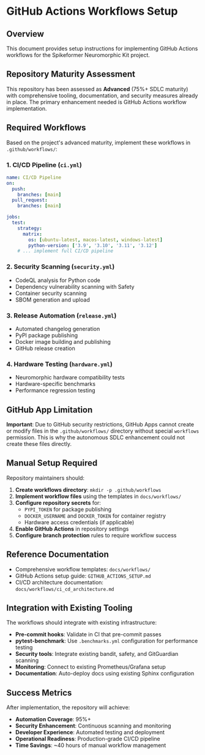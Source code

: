 # GitHub Actions Workflows Setup

## Overview

This document provides setup instructions for implementing GitHub Actions workflows for the Spikeformer Neuromorphic Kit project.

## Repository Maturity Assessment

This repository has been assessed as **Advanced** (75%+ SDLC maturity) with comprehensive tooling, documentation, and security measures already in place. The primary enhancement needed is GitHub Actions workflow implementation.

## Required Workflows

Based on the project's advanced maturity, implement these workflows in `.github/workflows/`:

### 1. CI/CD Pipeline (`ci.yml`)
```yaml
name: CI/CD Pipeline
on:
  push:
    branches: [main]
  pull_request:
    branches: [main]

jobs:
  test:
    strategy:
      matrix:
        os: [ubuntu-latest, macos-latest, windows-latest]
        python-version: ['3.9', '3.10', '3.11', '3.12']
    # ... implement full CI/CD pipeline
```

### 2. Security Scanning (`security.yml`)
- CodeQL analysis for Python code
- Dependency vulnerability scanning with Safety
- Container security scanning
- SBOM generation and upload

### 3. Release Automation (`release.yml`)
- Automated changelog generation
- PyPI package publishing
- Docker image building and publishing
- GitHub release creation

### 4. Hardware Testing (`hardware.yml`)
- Neuromorphic hardware compatibility tests
- Hardware-specific benchmarks
- Performance regression testing

## GitHub App Limitation

**Important**: Due to GitHub security restrictions, GitHub Apps cannot create or modify files in the `.github/workflows/` directory without special `workflows` permission. This is why the autonomous SDLC enhancement could not create these files directly.

## Manual Setup Required

Repository maintainers should:

1. **Create workflows directory**: `mkdir -p .github/workflows`
2. **Implement workflow files** using the templates in `docs/workflows/`
3. **Configure repository secrets** for:
   - `PYPI_TOKEN` for package publishing
   - `DOCKER_USERNAME` and `DOCKER_TOKEN` for container registry
   - Hardware access credentials (if applicable)
4. **Enable GitHub Actions** in repository settings
5. **Configure branch protection** rules to require workflow success

## Reference Documentation

- Comprehensive workflow templates: `docs/workflows/`
- GitHub Actions setup guide: `GITHUB_ACTIONS_SETUP.md`
- CI/CD architecture documentation: `docs/workflows/ci_cd_architecture.md`

## Integration with Existing Tooling

The workflows should integrate with existing infrastructure:

- **Pre-commit hooks**: Validate in CI that pre-commit passes
- **pytest-benchmark**: Use `.benchmarks.yml` configuration for performance testing
- **Security tools**: Integrate existing bandit, safety, and GitGuardian scanning
- **Monitoring**: Connect to existing Prometheus/Grafana setup
- **Documentation**: Auto-deploy docs using existing Sphinx configuration

## Success Metrics

After implementation, the repository will achieve:

- **Automation Coverage**: 95%+
- **Security Enhancement**: Continuous scanning and monitoring
- **Developer Experience**: Automated testing and deployment
- **Operational Readiness**: Production-grade CI/CD pipeline
- **Time Savings**: ~40 hours of manual workflow management